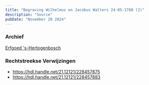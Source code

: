 ```yaml
---
title: "Begraving Wilhelmus en Jacobus Walters 24-05-1780 (2)"
description: "Source"
pubDate: "November 20 2024"
---
```


### Archief
[Erfgoed 's-Hertogenbosch](https://www.erfgoedshertogenbosch.nl/)

### Rechtstreekse Verwijzingen
- https://hdl.handle.net/21.12121/228457875
- https://hdl.handle.net/21.12121/228457883